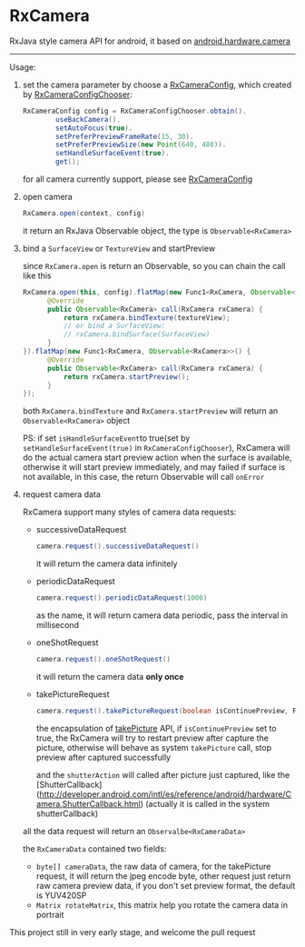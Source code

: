 # RxCamera

RxJava style camera API for android, it based on [android.hardware.camera](http://developer.android.com/intl/es/reference/android/hardware/Camera.html)

----

Usage:

1. set the camera parameter by choose a [RxCameraConfig](https://github.com/ragnraok/RxCamera/blob/master/lib/src/main/java/com/ragnarok/rxcamera/config/RxCameraConfig.java), which created by [RxCameraConfigChooser](https://github.com/ragnraok/RxCamera/blob/master/lib/src/main/java/com/ragnarok/rxcamera/config/RxCameraConfigChooser.java):
	
	```Java
	RxCameraConfig config = RxCameraConfigChooser.obtain().
            useBackCamera().
            setAutoFocus(true).
            setPreferPreviewFrameRate(15, 30).
            setPreferPreviewSize(new Point(640, 480)).
            setHandleSurfaceEvent(true).
            get();
	```
	for all camera currently support, please see [RxCameraConfig](https://github.com/ragnraok/RxCamera/blob/master/lib/src/main/java/com/ragnarok/rxcamera/config/RxCameraConfig.java)
	
2. open camera
	
	```Java
	RxCamera.open(context, config)
	```
	it return an RxJava Observable object, the type is ``Observable<RxCamera>``
	
3. bind a ``SurfaceView`` or ``TextureView`` and startPreview

	since ``RxCamera.open`` is return an Observable, so you can chain the call like this
	
	```Java
	RxCamera.open(this, config).flatMap(new Func1<RxCamera, Observable<RxCamera>>() {
          @Override
          public Observable<RxCamera> call(RxCamera rxCamera) {
              return rxCamera.bindTexture(textureView);
              // or bind a SurfaceView:
              // rxCamera.bindSurface(SurfaceView)
          }
    }).flatMap(new Func1<RxCamera, Observable<RxCamera>>() {
          @Override
          public Observable<RxCamera> call(RxCamera rxCamera) {
              return rxCamera.startPreview();
          }
    });
	```
	both ``RxCamera.bindTexture`` and ``RxCamera.startPreview`` will return an ``Observable<RxCamera>`` object
	
	PS: if set ``isHandleSurfaceEvent``to true(set by ``setHandleSurfaceEvent(true)`` in ``RxCameraConfigChooser``), RxCamera will do the actual camera start preview action when the surface is available,  otherwise it will start preview immediately, and may failed if surface is not available, in this case, the return Observable will call ``onError``
	
4. request camera data

	RxCamera support many styles of camera data requests:
	
	-  successiveDataRequest
		
		```Java
		camera.request().successiveDataRequest()
		```
		it will return the camera data infinitely
		
	- periodicDataRequest
		
		```Java
		camera.request().periodicDataRequest(1000)
		```
		as the name, it will return camera data periodic, pass the interval in millisecond
		
	- oneShotRequest
	
		```Java
		camera.request().oneShotRequest()
		```
		it will return the camera data **only once**
		
	- takePictureRequest
	
		```Java
		camera.request().takePictureRequest(boolean isContinuePreview, Func shutterAction)
		```
		the encapsulation of [takePicture](http://goo.gl/xhlLbJ) API, if ``isContinuePreview`` set to true, the RxCamera will try to restart preview after capture the picture, otherwise will behave as system ``takePicture`` call, stop preview after captured successfully 

		and the ``shutterAction`` will called after picture just captured, like the [ShutterCallback]
(http://developer.android.com/intl/es/reference/android/hardware/Camera.ShutterCallback.html) (actually it is called in the system shutterCallback)
		
	all the data request will return an ``Observalbe<RxCameraData>``
	
	the ``RxCameraData`` contained two fields:
	
	- ``byte[] cameraData``, the raw data of camera, for the takePicture request, it will return the jpeg encode byte, other request just return raw camera preview data, if you don't set preview format, the default is YUV420SP
	- ``Matrix rotateMatrix``, this matrix help you rotate the camera data in portrait

This project still in very early stage, and welcome the pull request
